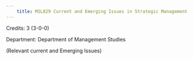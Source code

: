 ```yaml
---
    title: MSL829 Current and Emerging Issues in Strategic Management
---
```

Credits: 3 (3-0-0)

Department: Department of Management Studies

(Relevant current and Emerging Issues)